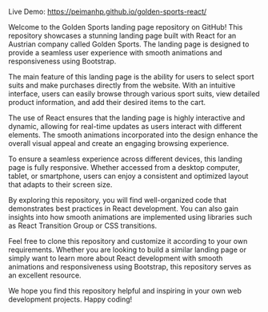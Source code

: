 Live Demo: https://peimanhp.github.io/golden-sports-react/

Welcome to the Golden Sports landing page repository on GitHub! This repository showcases a stunning landing page built with React for an Austrian company called Golden Sports. The landing page is designed to provide a seamless user experience with smooth animations and responsiveness using Bootstrap.

The main feature of this landing page is the ability for users to select sport suits and make purchases directly from the website. With an intuitive interface, users can easily browse through various sport suits, view detailed product information, and add their desired items to the cart.

The use of React ensures that the landing page is highly interactive and dynamic, allowing for real-time updates as users interact with different elements. The smooth animations incorporated into the design enhance the overall visual appeal and create an engaging browsing experience.

To ensure a seamless experience across different devices, this landing page is fully responsive. Whether accessed from a desktop computer, tablet, or smartphone, users can enjoy a consistent and optimized layout that adapts to their screen size.

By exploring this repository, you will find well-organized code that demonstrates best practices in React development. You can also gain insights into how smooth animations are implemented using libraries such as React Transition Group or CSS transitions.

Feel free to clone this repository and customize it according to your own requirements. Whether you are looking to build a similar landing page or simply want to learn more about React development with smooth animations and responsiveness using Bootstrap, this repository serves as an excellent resource.

We hope you find this repository helpful and inspiring in your own web development projects. Happy coding!
